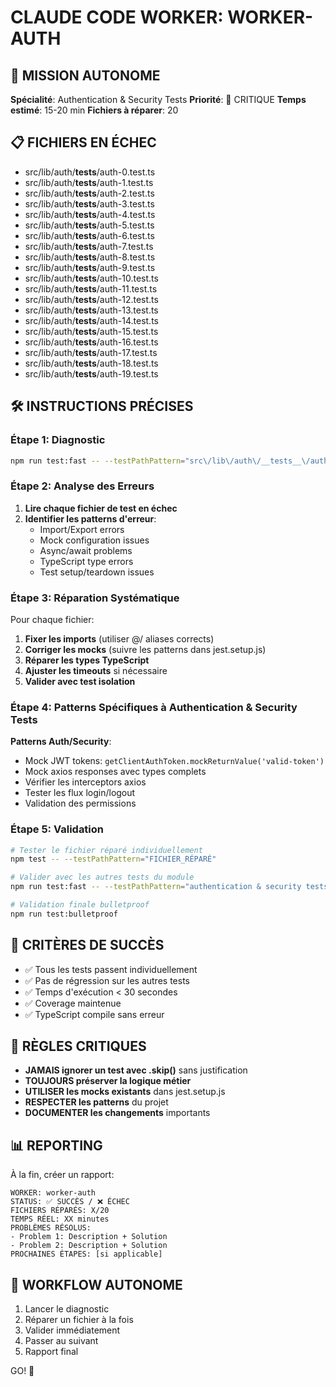 # CLAUDE CODE WORKER: WORKER-AUTH

## 🎯 MISSION AUTONOME
**Spécialité**: Authentication & Security Tests
**Priorité**: 🚨 CRITIQUE
**Temps estimé**: 15-20 min
**Fichiers à réparer**: 20

## 📋 FICHIERS EN ÉCHEC
- src/lib/auth/__tests__/auth-0.test.ts
- src/lib/auth/__tests__/auth-1.test.ts
- src/lib/auth/__tests__/auth-2.test.ts
- src/lib/auth/__tests__/auth-3.test.ts
- src/lib/auth/__tests__/auth-4.test.ts
- src/lib/auth/__tests__/auth-5.test.ts
- src/lib/auth/__tests__/auth-6.test.ts
- src/lib/auth/__tests__/auth-7.test.ts
- src/lib/auth/__tests__/auth-8.test.ts
- src/lib/auth/__tests__/auth-9.test.ts
- src/lib/auth/__tests__/auth-10.test.ts
- src/lib/auth/__tests__/auth-11.test.ts
- src/lib/auth/__tests__/auth-12.test.ts
- src/lib/auth/__tests__/auth-13.test.ts
- src/lib/auth/__tests__/auth-14.test.ts
- src/lib/auth/__tests__/auth-15.test.ts
- src/lib/auth/__tests__/auth-16.test.ts
- src/lib/auth/__tests__/auth-17.test.ts
- src/lib/auth/__tests__/auth-18.test.ts
- src/lib/auth/__tests__/auth-19.test.ts

## 🛠️ INSTRUCTIONS PRÉCISES

### Étape 1: Diagnostic
```bash
npm run test:fast -- --testPathPattern="src\/lib\/auth\/__tests__\/auth-0.test.ts"
```

### Étape 2: Analyse des Erreurs
1. **Lire chaque fichier de test en échec**
2. **Identifier les patterns d'erreur**:
   - Import/Export errors
   - Mock configuration issues  
   - Async/await problems
   - TypeScript type errors
   - Test setup/teardown issues

### Étape 3: Réparation Systématique
Pour chaque fichier:
1. **Fixer les imports** (utiliser @/ aliases corrects)
2. **Corriger les mocks** (suivre les patterns dans jest.setup.js)
3. **Réparer les types TypeScript** 
4. **Ajuster les timeouts** si nécessaire
5. **Valider avec test isolation**

### Étape 4: Patterns Spécifiques à Authentication & Security Tests


**Patterns Auth/Security**:
- Mock JWT tokens: `getClientAuthToken.mockReturnValue('valid-token')`
- Mock axios responses avec types complets
- Vérifier les interceptors axios
- Tester les flux login/logout
- Validation des permissions


### Étape 5: Validation
```bash
# Tester le fichier réparé individuellement
npm test -- --testPathPattern="FICHIER_RÉPARÉ"

# Valider avec les autres tests du module  
npm run test:fast -- --testPathPattern="authentication & security tests"

# Validation finale bulletproof
npm run test:bulletproof
```

## 🎯 CRITÈRES DE SUCCÈS
- ✅ Tous les tests passent individuellement
- ✅ Pas de régression sur les autres tests
- ✅ Temps d'exécution < 30 secondes
- ✅ Coverage maintenue
- ✅ TypeScript compile sans erreur

## 🚨 RÈGLES CRITIQUES
- **JAMAIS ignorer un test avec .skip()** sans justification
- **TOUJOURS préserver la logique métier** 
- **UTILISER les mocks existants** dans jest.setup.js
- **RESPECTER les patterns** du projet
- **DOCUMENTER les changements** importants

## 📊 REPORTING
À la fin, créer un rapport:
```
WORKER: worker-auth
STATUS: ✅ SUCCÈS / ❌ ÉCHEC
FICHIERS RÉPARÉS: X/20
TEMPS RÉEL: XX minutes
PROBLÈMES RÉSOLUS:
- Problem 1: Description + Solution
- Problem 2: Description + Solution
PROCHAINES ÉTAPES: [si applicable]
```

## 🔄 WORKFLOW AUTONOME
1. Lancer le diagnostic
2. Réparer un fichier à la fois
3. Valider immédiatement
4. Passer au suivant
5. Rapport final

GO! 🚀
